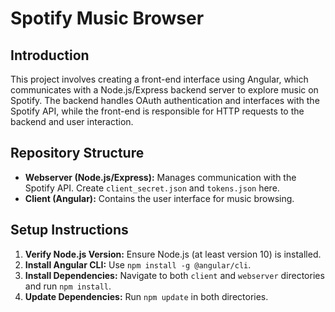 # Spotify Music Browser

## Introduction

This project involves creating a front-end interface using Angular, which communicates with a Node.js/Express backend server to explore music on Spotify. The backend handles OAuth authentication and interfaces with the Spotify API, while the front-end is responsible for HTTP requests to the backend and user interaction.

## Repository Structure

- **Webserver (Node.js/Express):** Manages communication with the Spotify API. Create `client_secret.json` and `tokens.json` here.
- **Client (Angular):** Contains the user interface for music browsing.

## Setup Instructions

1. **Verify Node.js Version:** Ensure Node.js (at least version 10) is installed.
2. **Install Angular CLI:** Use `npm install -g @angular/cli`.
3. **Install Dependencies:** Navigate to both `client` and `webserver` directories and run `npm install`.
4. **Update Dependencies:** Run `npm update` in both directories.
